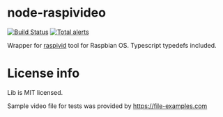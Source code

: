 # node-raspivideo
[![Build Status](https://travis-ci.org/dlukanin/node-raspivid.svg?branch=master)](https://travis-ci.org/dlukanin/node-raspividl)
[![Total alerts](https://img.shields.io/lgtm/alerts/g/dlukanin/node-raspivid.svg?logo=lgtm&logoWidth=18)](https://lgtm.com/projects/g/dlukanin/node-raspivid/alerts/)

Wrapper for [raspivid](https://www.raspberrypi.org/documentation/usage/camera/raspicam/raspivid.md) tool
for Raspbian OS. Typescript typedefs included.

# License info
Lib is MIT licensed.

Sample video file for tests was provided by https://file-examples.com
